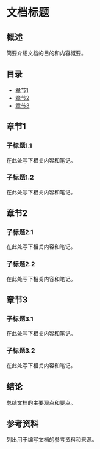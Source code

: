 # 文档标题

## 概述

简要介绍文档的目的和内容概要。

## 目录

- [章节1](#章节1)
- [章节2](#章节2)
- [章节3](#章节3)

## 章节1

### 子标题1.1

在此处写下相关内容和笔记。

### 子标题1.2

在此处写下相关内容和笔记。

## 章节2

### 子标题2.1

在此处写下相关内容和笔记。

### 子标题2.2

在此处写下相关内容和笔记。

## 章节3

### 子标题3.1

在此处写下相关内容和笔记。

### 子标题3.2

在此处写下相关内容和笔记。

## 结论

总结文档的主要观点和要点。

## 参考资料

列出用于编写文档的参考资料和来源。